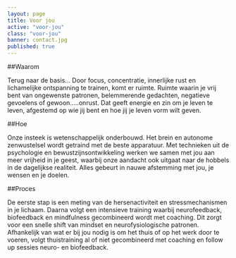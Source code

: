 ```yaml
---
layout: page
title: Voor jou
active: "voor-jou"
class: "voor-jou"
banner: contact.jpg
published: true
---
```


##Waarom


Terug naar de basis… Door focus, concentratie, innerlijke rust en lichamelijke ontspanning te trainen, komt er ruimte. Ruimte waarin je vrij bent van ongewenste patronen, belemmerende gedachten, negatieve gevoelens of gewoon…..onrust. Dat geeft energie en zin om je leven te leven, afgestemd op wie jij bent en hoe jij je leven vorm wilt geven.


##Hoe


Onze insteek is wetenschappelijk onderbouwd. Het brein en autonome zenwustelsel wordt getraind met de beste apparatuur.  Met technieken uit de psychologie en bewustzijnsontwikkeling werken we samen met jou aan meer vrijheid in je geest, waarbij onze aandacht ook uitgaat naar de hobbels in de dagelijkse realiteit. Alles gebeurt in nauwe afstemming met jou, je wensen en je doelen.

##Proces


De eerste stap is een meting van de hersenactiviteit en stressmechanismen in je lichaam. Daarna volgt een intensieve training waarbij neurofeedback, biofeedback en mindfulness gecombineerd wordt met coaching. Dit zorgt voor een snelle shift van mindset en neurofysiologische patronen. Afhankelijk van wat er bij jou nodig is om het thuis of op het werk door te voeren, volgt thuistraining al of niet gecombineerd met coaching en follow up sessies neuro- en biofeedback.
